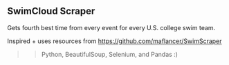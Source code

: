 ## SwimCloud Scraper
Gets fourth best time from every event for every U.S. college swim team.

Inspired + uses resources from https://github.com/maflancer/SwimScraper 

>> Python, BeautifulSoup, Selenium, and Pandas :)
